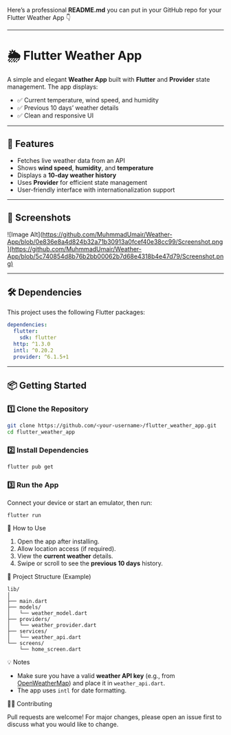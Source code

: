 Here’s a professional **README.md** you can put in your GitHub repo for your Flutter Weather App 👇

---

# 🌦️ Flutter Weather App

A simple and elegant **Weather App** built with **Flutter** and **Provider** state management.
The app displays:

* ✅ Current temperature, wind speed, and humidity
* ✅ Previous 10 days’ weather details
* ✅ Clean and responsive UI

---

## 🚀 Features

* Fetches live weather data from an API
* Shows **wind speed**, **humidity**, and **temperature**
* Displays a **10-day weather history**
* Uses **Provider** for efficient state management
* User-friendly interface with internationalization support

---

## 📱 Screenshots

![Image Alt](https://github.com/MuhmmadUmair/Weather-App/blob/0e836e8a4d824b32a71b30913a0fcef40e38cc99/Screenshot.png](https://github.com/MuhmmadUmair/Weather-App/blob/5c740854d8b76b2bb00062b7d68e4318b4e47d79/Screenshot.png)

---

## 🛠️ Dependencies

This project uses the following Flutter packages:

```yaml
dependencies:
  flutter:
    sdk: flutter
  http: ^1.3.0
  intl: ^0.20.2
  provider: ^6.1.5+1
```

---

## 📦 Getting Started

### 1️⃣ Clone the Repository

```bash
git clone https://github.com/<your-username>/flutter_weather_app.git
cd flutter_weather_app
```

### 2️⃣ Install Dependencies

```bash
flutter pub get
```

### 3️⃣ Run the App

Connect your device or start an emulator, then run:

```bash
flutter run
```


🧭 How to Use

1. Open the app after installing.
2. Allow location access (if required).
3. View the **current weather** details.
4. Swipe or scroll to see the **previous 10 days** history.


📂 Project Structure (Example)

```
lib/
│
├── main.dart
├── models/
│   └── weather_model.dart
├── providers/
│   └── weather_provider.dart
├── services/
│   └── weather_api.dart
└── screens/
    └── home_screen.dart
```

 💡 Notes

* Make sure you have a valid **weather API key** (e.g., from [OpenWeatherMap](https://openweathermap.org/api)) and place it in `weather_api.dart`.
* The app uses `intl` for date formatting.

🧑‍💻 Contributing

Pull requests are welcome! For major changes, please open an issue first to discuss what you would like to change.
